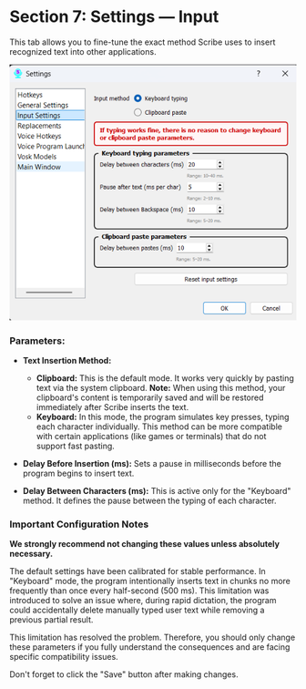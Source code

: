 # Section 7: Settings — Input

This tab allows you to fine-tune the exact method Scribe uses to insert recognized text into other applications.

![Input Settings](images/input_setting_page.png)

### Parameters:

*   **Text Insertion Method:**
    *   **Clipboard:** This is the default mode. It works very quickly by pasting text via the system clipboard. **Note:** When using this method, your clipboard's content is temporarily saved and will be restored immediately after Scribe inserts the text.
    *   **Keyboard:** In this mode, the program simulates key presses, typing each character individually. This method can be more compatible with certain applications (like games or terminals) that do not support fast pasting.

*   **Delay Before Insertion (ms):** Sets a pause in milliseconds before the program begins to insert text.

*   **Delay Between Characters (ms):** This is active only for the "Keyboard" method. It defines the pause between the typing of each character.

### Important Configuration Notes

**We strongly recommend not changing these values unless absolutely necessary.**

The default settings have been calibrated for stable performance. In "Keyboard" mode, the program intentionally inserts text in chunks no more frequently than once every half-second (500 ms). This limitation was introduced to solve an issue where, during rapid dictation, the program could accidentally delete manually typed user text while removing a previous partial result.

This limitation has resolved the problem. Therefore, you should only change these parameters if you fully understand the consequences and are facing specific compatibility issues.

Don't forget to click the "Save" button after making changes.
